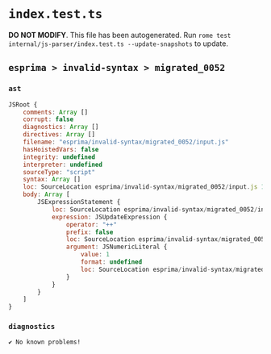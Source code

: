# `index.test.ts`

**DO NOT MODIFY**. This file has been autogenerated. Run `rome test internal/js-parser/index.test.ts --update-snapshots` to update.

## `esprima > invalid-syntax > migrated_0052`

### `ast`

```javascript
JSRoot {
	comments: Array []
	corrupt: false
	diagnostics: Array []
	directives: Array []
	filename: "esprima/invalid-syntax/migrated_0052/input.js"
	hasHoistedVars: false
	integrity: undefined
	interpreter: undefined
	sourceType: "script"
	syntax: Array []
	loc: SourceLocation esprima/invalid-syntax/migrated_0052/input.js 1:0-2:0
	body: Array [
		JSExpressionStatement {
			loc: SourceLocation esprima/invalid-syntax/migrated_0052/input.js 1:0-1:3
			expression: JSUpdateExpression {
				operator: "++"
				prefix: false
				loc: SourceLocation esprima/invalid-syntax/migrated_0052/input.js 1:0-1:3
				argument: JSNumericLiteral {
					value: 1
					format: undefined
					loc: SourceLocation esprima/invalid-syntax/migrated_0052/input.js 1:0-1:1
				}
			}
		}
	]
}
```

### `diagnostics`

```
✔ No known problems!

```
